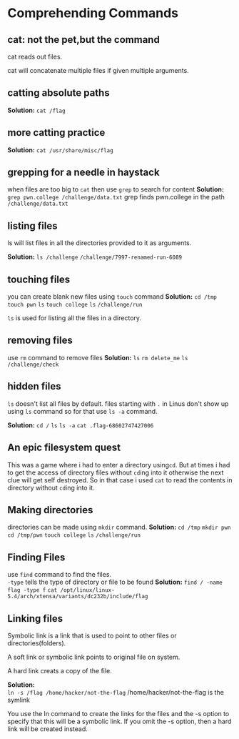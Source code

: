 # Comprehending Commands
## cat: not the pet,but the command
cat reads out files.

cat will concatenate multiple files if given multiple arguments.

## catting absolute paths
**Solution:**
`cat /flag`
## more catting practice
**Solution:**
`cat /usr/share/misc/flag`
## grepping for a needle in haystack
when files are too big to `cat` then use `grep` to search for content
**Solution:**
`grep pwn.college /challenge/data.txt`
grep finds pwn.college in the path `/challenge/data.txt`
## listing files
ls will list files in all the directories provided to it as arguments.

**Solution:**
`ls /challenge`
`/challenge/7997-renamed-run-6089`
## touching files
you can create blank new files using `touch` command
**Solution:**
`cd /tmp`
`touch pwn`
`ls`
`touch college`
`ls`
`/challenge/run`

`ls` is used for listing all the files in a directory.
## removing files
use `rm` command to remove files
**Solution:**
`ls`
`rm delete_me`
`ls`
`/challenge/check`
## hidden files 
`ls` doesn't list all files by default. files starting with `.` in Linus don't show up using `ls` command so for that use `ls -a` command.

**Solution:**
`cd /`
`ls`
`ls -a`
`cat .flag-68602747427006`
## An epic filesystem quest 
This was a game where i had to enter a directory using`cd`. But at times i had to get the access of directory files without `cd`ing into it otherwise the next clue will get self destroyed. So in that case i used `cat` to read the contents in directory without `cd`ing into it.
## Making directories 
directories can be made using `mkdir` command.
**Solution:**
`cd /tmp`
`mkdir pwn`
`cd /tmp/pwn`
`touch college`
`ls`
`/challenge/run`
## Finding Files 
use `find` command to find the files.<br> 
`-type` tells the type of directory or file to be found 
**Solution:**
`find / -name flag -type f`
`cat /opt/linux/linux-5.4/arch/xtensa/variants/dc232b/include/flag`
## Linking files 
Symbolic link is a link that is used to point to other files or directories(folders).

A soft link or symbolic link points to original file on system. 

A hard link creats a copy of the file.

**Solution:** <br>
`ln -s /flag /home/hacker/not-the-flag`
/home/hacker/not-the-flag is the symlink

You use the ln command to create the links for the files and the -s option to specify that this will be a symbolic link. If you omit the -s option, then a hard link will be created instead.




